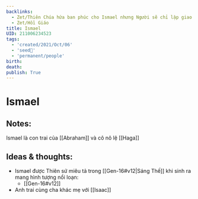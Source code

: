 ```yaml
---
backlinks:
  - Zet/Thiên Chúa hứa ban phúc cho Ismael nhưng Người sẽ chỉ lập giao ước với Isaac
  - Zet/Hồi Giáo
title: Ismael
UID: 211006234523
tags:
  - 'created/2021/Oct/06'
  - 'seed🥜'
  - 'permanent/people'
birth: 
death: 
publish: True
---
```

# Ismael

## Notes:
Ismael là con trai của [[Abraham]] và cô nô lệ [[Haga]]

## Ideas & thoughts:
- Ismael được Thiên sứ miêu tả trong [[Gen-16#v12|Sáng Thế]] khi sinh ra mang hình tượng nổi loạn: 
	- [[Gen-16#v12]]
- Anh trai cùng cha khác mẹ với [[Isaac]]
